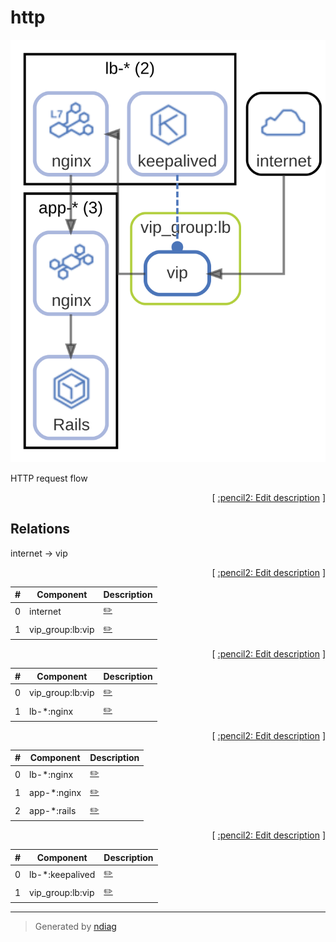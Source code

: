 # http

![view](label-http.svg)

HTTP request flow


<p align="right">
  [ <a href="../input/ndiag.descriptions/_label-http.md">:pencil2: Edit description</a> ]
<p>

## Relations
internet -> vip

<p align="right">
  [ <a href="../input/ndiag.descriptions/_relation-internet-c6eb5ba.md">:pencil2: Edit description</a> ]
<p>

| # | Component | Description |
| --- | --- | --- |
| 0 | internet |  <a href="../input/ndiag.descriptions/_component-internet.md">:pencil2:</a> |
| 1 | vip_group:lb:vip |  <a href="../input/ndiag.descriptions/_component-vip_group_lb_vip.md">:pencil2:</a> |


<p align="right">
  [ <a href="../input/ndiag.descriptions/_relation-vip_group_lb_vip-630ad09.md">:pencil2: Edit description</a> ]
<p>

| # | Component | Description |
| --- | --- | --- |
| 0 | vip_group:lb:vip |  <a href="../input/ndiag.descriptions/_component-vip_group_lb_vip.md">:pencil2:</a> |
| 1 | lb-*:nginx |  <a href="../input/ndiag.descriptions/_component-lb-__nginx.md">:pencil2:</a> |


<p align="right">
  [ <a href="../input/ndiag.descriptions/_relation-lb-__nginx-84bca39.md">:pencil2: Edit description</a> ]
<p>

| # | Component | Description |
| --- | --- | --- |
| 0 | lb-*:nginx |  <a href="../input/ndiag.descriptions/_component-lb-__nginx.md">:pencil2:</a> |
| 1 | app-*:nginx |  <a href="../input/ndiag.descriptions/_component-app-__nginx.md">:pencil2:</a> |
| 2 | app-*:rails |  <a href="../input/ndiag.descriptions/_component-app-__rails.md">:pencil2:</a> |


<p align="right">
  [ <a href="../input/ndiag.descriptions/_relation-lb-__keepalived-5e60b00.md">:pencil2: Edit description</a> ]
<p>

| # | Component | Description |
| --- | --- | --- |
| 0 | lb-*:keepalived |  <a href="../input/ndiag.descriptions/_component-lb-__keepalived.md">:pencil2:</a> |
| 1 | vip_group:lb:vip |  <a href="../input/ndiag.descriptions/_component-vip_group_lb_vip.md">:pencil2:</a> |


---

> Generated by [ndiag](https://github.com/k1LoW/ndiag)
